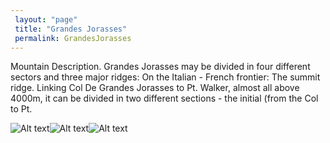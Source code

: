 ```yaml
---
 layout: "page"
 title: "Grandes Jorasses"
 permalink: GrandesJorasses
---
```

Mountain Description. Grandes Jorasses may be divided in four different sectors and three major ridges: On the Italian - French frontier: The summit ridge. Linking Col De Grandes Jorasses to Pt. Walker, almost all above 4000m, it can be divided in two different sections - the initial (from the Col to Pt.


![Alt text](https://www.mountain-forecast.com/system/images/27795/large/Grandes-Jorasses.jpg?1606816152 "Grandes Jorasses")![Alt text](https://i.pinimg.com/originals/54/40/bb/5440bb1b046f8691fd7d89d99b8a6a67.jpg "Grandes Jorasses")![Alt text](https://c8.alamy.com/comp/2A356PN/grandes-jorasses-4208-m-13806-ft-and-dent-du-geant-mountain-haute-savoie-france-summer-landscape-of-high-alpine-mont-blanc-massif-with-glaciers-2A356PN.jpg "Grandes Jorasses")